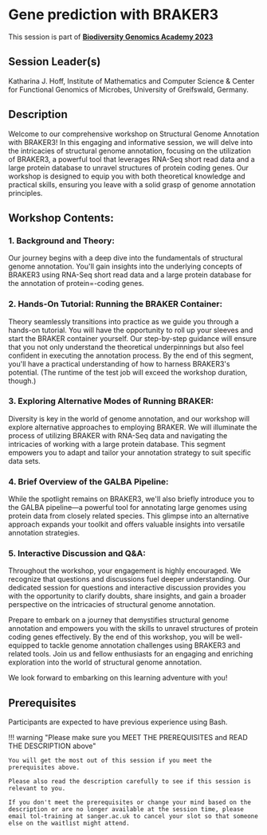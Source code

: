 # Gene prediction with BRAKER3

This session is part of [**Biodiversity Genomics Academy 2023**](https://BGA23.org)

## Session Leader(s)

Katharina J. Hoff, Institute of Mathematics and Computer Science & Center for Functional Genomics of Microbes, University of Greifswald, Germany.

## Description

Welcome to our comprehensive workshop on Structural Genome Annotation with BRAKER3! In this engaging and informative session, we will delve into the intricacies of structural genome annotation, focusing on the utilization of BRAKER3, a powerful tool that leverages RNA-Seq short read data and a large protein database to unravel structures of protein coding genes. Our workshop is designed to equip you with both theoretical knowledge and practical skills, ensuring you leave with a solid grasp of genome annotation principles.

## Workshop Contents:

### 1. Background and Theory:

Our journey begins with a deep dive into the fundamentals of structural genome annotation. You'll gain insights into the underlying concepts of BRAKER3 using RNA-Seq short read data and a large protein database for the annotation of protein=-coding genes.

### 2. Hands-On Tutorial: Running the BRAKER Container:

Theory seamlessly transitions into practice as we guide you through a hands-on tutorial. You will have the opportunity to roll up your sleeves and start the BRAKER container yourself. Our step-by-step guidance will ensure that you not only understand the theoretical underpinnings but also feel confident in executing the annotation process. By the end of this segment, you'll have a practical understanding of how to harness BRAKER3's potential. (The runtime of the test job will exceed the workshop duration, though.)

### 3. Exploring Alternative Modes of Running BRAKER:

Diversity is key in the world of genome annotation, and our workshop will explore alternative approaches to employing BRAKER. We will illuminate the process of utilizing BRAKER with RNA-Seq data and navigating the intricacies of working with a large protein database. This segment empowers you to adapt and tailor your annotation strategy to suit specific data sets.

### 4. Brief Overview of the GALBA Pipeline:

While the spotlight remains on BRAKER3, we'll also briefly introduce you to the GALBA pipeline—a powerful tool for annotating large genomes using protein data from closely related species. This glimpse into an alternative approach expands your toolkit and offers valuable insights into versatile annotation strategies.

### 5. Interactive Discussion and Q&A:

Throughout the workshop, your engagement is highly encouraged. We recognize that questions and discussions fuel deeper understanding. Our dedicated session for questions and interactive discussion provides you with the opportunity to clarify doubts, share insights, and gain a broader perspective on the intricacies of structural genome annotation.

Prepare to embark on a journey that demystifies structural genome annotation and empowers you with the skills to unravel structures of protein coding genes effectively. By the end of this workshop, you will be well-equipped to tackle genome annotation challenges using BRAKER3 and related tools. Join us and fellow enthusiasts for an engaging and enriching exploration into the world of structural genome annotation.

We look forward to embarking on this learning adventure with you!

## Prerequisites

Participants are expected to have previous experience using Bash. 

!!! warning "Please make sure you MEET THE PREREQUISITES and READ THE DESCRIPTION above"

    You will get the most out of this session if you meet the prerequisites above.

    Please also read the description carefully to see if this session is relevant to you.
    
    If you don't meet the prerequisites or change your mind based on the description or are no longer available at the session time, please email tol-training at sanger.ac.uk to cancel your slot so that someone else on the waitlist might attend.
